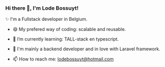 ### Hi there 👋, I'm Lode Bossuyt!

✨ I'm a Fullstack developer in Belgium.

- 😄 My prefered way of coding: scalable and reusable.
- 🌱 I’m currently learning: TALL-stack en typescript.
- 💬 I'm mainly a backend developer and in love with Laravel framework.

- 📫 How to reach me: lodebossuyt@hotmail.com


<!--
**Lodebossuyt/Lodebossuyt** is a ✨ _special_ ✨ repository because its `README.md` (this file) appears on your GitHub profile.

Here are some ideas to get you started:

- 🔭 I’m currently working on ...
- 🌱 I’m currently learning ...
- 👯 I’m looking to collaborate on ...
- 🤔 I’m looking for help with ...
- 💬 Ask me about ...
- 📫 How to reach me: ...
- 😄 Pronouns: ...
- ⚡ Fun fact: ...
-->
